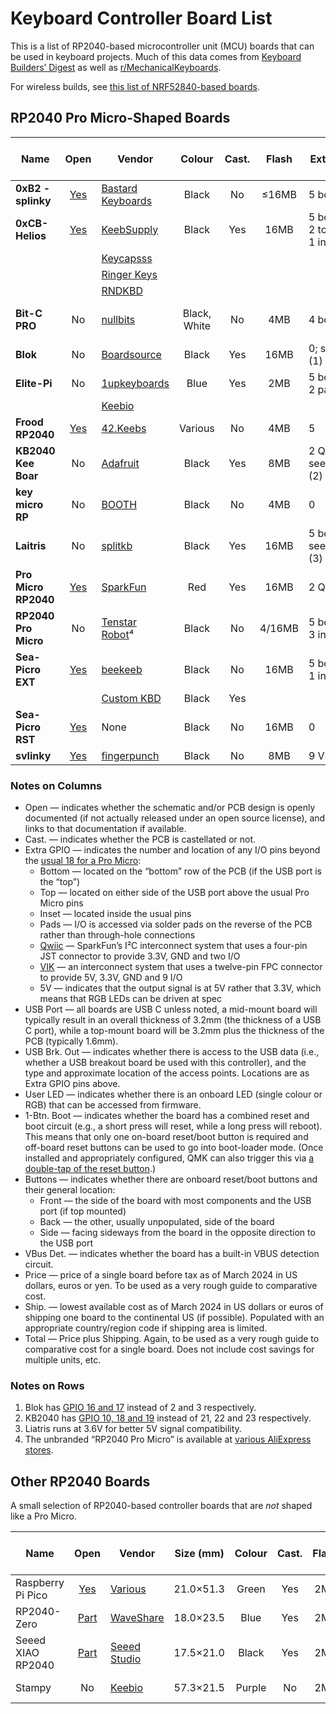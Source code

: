 # Keyboard Controller Board List

This is a list of RP2040-based microcontroller unit (MCU) boards that can be used in keyboard
projects. Much of this data comes from [Keyboard Builders’ Digest](https://kbd.news) as well as
[r/MechanicalKeyboards](https://www.reddit.com/r/MechanicalKeyboards/).

For wireless builds, see [this list of NRF52840-based
boards](https://github.com/joric/nrfmicro/wiki/Alternatives).

## RP2040 Pro Micro-Shaped Boards

| Name                 | Open        | Vendor                 | Colour  | Cast.| Flash | Extra GPIO                    | USB Port | USB Brk. Out | Power LED         | User LED | 1-Btn. Boot |  Buttons  | VBus Det.| Price | Ship.| Total |
|----------------------|:-----------:|------------------------|:-------:|:----:|:-----:|-------------------------------|:--------:|:------------:|:-----------------:|:--------:|:-----------:|:---------:|:--------:|------:|-----:|------:|
| **0xB2 - splinky**   | [Yes][Ob2]  | [Bastard Keyboards][ba]|  Black  | No   | ≤16MB | 5 bottom                      |   Mid    |    No        | No                |   Yes    |     No      | 2 (front) |  GPIO19  | (€24) |    ? |     ? |
| **0xCB-Helios**      | [Yes][Ocb]  | [KeebSupply][ks]       |  Black  | Yes  |  16MB | 5 bottom, 2 top, 1 inset (5V) |   Mid    |    Inset     | Red (optional)    |   Blue   |     Yes     | 1 (front) |  GPIO19  |   €16 |   EU |     ? |
|                      |             | [Keycapsss][kc]        |         |      |       |                               |          |              |                   |          |             |           |          |   €16 |   €9 |   €25 |
|                      |             | [Ringer Keys][rk]      |         |      |       |                               |          |              |                   |          |             |           |          |   $20 |   $5 |   $25 |
|                      |             | [RNDKBD][rn]           |         |      |       |                               |          |              |                   |          |             |           |          |   $18 |   $6 |   $24 |
| **Bit-C PRO**        | No          | [nullbits][nb]         |Black, White|No |   4MB | 4 bottom                      |   Top    |    No        | Uses user LEDs    | 3 — RG&B |     Yes     | 0         |  No      |   $20 |   $0 |   $20 |
| **Blok**             | No          | [Boardsource][bs]      |  Black  | Yes  |  16MB | 0; see note (1) below         |   Mid    |    No        | Purple            |   RGB    |     No      | 2 (side)  |  No      |   $14 |   $5 |   $19 |
| **Elite-Pi**         | No          | [1upkeyboards][1u]     |  Blue   | Yes  |   2MB | 5 bottom, 2 pads              |   Mid    |    Pads      | No                |   No     |     No      | 2 (front) |  No      |   $17 |   $0 |   $17 |
|                      |             | [Keebio][io]           |         |      |       |                               |          |              |                   |          |             |           |          |   $13 |   $5 |   $18 |
| **Frood RP2040**     | [Yes][Ofr]  | [42.Keebs][42]         | Various | No   |   4MB | 5                             |   Mid    |    Top       | No                |  Orange  |     No      | 2 (front) |  GPIO19  |   €11 |   €5 |   €16 |
| **KB2040 Kee Boar**  | No          | [Adafruit][af]         |  Black  | Yes  |   8MB | 2 Qwiic; see note (2) below   |   Top    |    Top       | Green             |   RGB    |     No      | 2 (front) |  No      |    $9 |   $4 |   $13 |
| **key micro RP**     | No          | [BOOTH][bo]            |  Black  | No   |   4MB | 0                             |   Mid    |    Pads      | No                |   No     |     No      | 2 (side)  |  No      | ¥2700 |    ? |     ? |
| **Laitris**          | No          | [splitkb][sk]          |  Black  | Yes  |  16MB | 5 bottom; see note (3) below  |   Mid    |    Pads      | Yes (back, GPIO24)|   RGB    |     No      | 1 (back)  |  No      |   €15 |  €18 |   €33 |
| **Pro Micro RP2040** | [Yes][Opm]  | [SparkFun][sf]         |   Red   | Yes  |  16MB | 2 Qwiic                       |   Top    |    Pads      | Red               |   RGB    |     No      | 2 (front) |  No      |   $11 |  $11 |   $22 |
| **RP2040 Pro Micro** | No          | [Tenstar Robot][tr]⁴   |  Black  | No   | 4/16MB| 5 bottom, 3 inset             |   Mid    |    No        | No                |   RGB    |     No      | 2 (front) |  No      |    $3 |   $2 |    $5 |
| **Sea-Picro EXT**    | [Yes][Osp]  | [beekeeb][bk]          |  Black  | No   |  16MB | 5 bottom, 1 inset (5V)        |   Mid    |    Top       | No                |   No     |     Yes     | 0         |  GPIO19  |   $10 |   $8 |   $18 |
|                      |             | [Custom KBD][ck]       |  Black  | Yes  |       |                               |          |              |                   |          |             |           |          |   $17 |  $15 |   $32 |
| **Sea-Picro RST**    | [Yes][Osp]  | None                   |  Black  | No   |  16MB | 0                             |   Mid    |    Top       | No                |   RGB    |     Yes     | 1 (front) |  GPIO19  |       |      |       |
| **svlinky**          | [Yes][Osv]  | [fingerpunch][fp]      |  Black  | No   |   8MB | 9 VIK                         |   Mid    |    No        | No                |   Yes    |     No      | 0         |  GPIO19  |   $15 |  $10 |   $25 |

[Ob2]: https://github.com/plut0nium/0xB2
[Ocb]: https://github.com/0xCB-dev/0xCB-Helios
[Ofr]: https://github.com/piit79/Frood
[Opm]: https://github.com/sparkfun/SparkFun_Pro_Micro-RP2040
[Osp]: https://github.com/joshajohnson/sea-picro
[Osv]: https://github.com/sadekbaroudi/svlinky

[1u]: https://1upkeyboards.com/shop/controllers/elite-pi-controller/
[42]: https://42keebs.eu/shop/parts/controllers/frood-rp2040-pro-micro-controller/
[af]: https://www.adafruit.com/product/5302
[ba]: https://bastardkb.com/product/splinky-rp2040-controller/
[bk]: https://shop.beekeeb.com/product/sea-picro/
[bo]: https://booth.pm/ja/items/3703539
[bs]: https://www.boardsource.xyz/store/628b95b494dfa308a6581622
[ck]: https://customkbd.com/collections/microcontrollers/products/sea-picro
[fp]: https://fingerpunch.xyz/product/svlinky/
[io]: https://keeb.io/products/elite-pi-usb-c-pro-micro-replacement-rp2040
[kc]: https://keycapsss.com/keyboard-parts/mcu-controller/257/0xcb-helios-pro-micro/elite-c-compatible-microcontroller-with-rp2040?c=22
[ks]: https://keeb.supply/products/0xcb-helios
[nb]: https://nullbits.co/bit-c-pro/
[rk]: https://ringerkeys.com/collections/modders-tools/products/0xcb-helios
[rn]: https://rndkbd.com/products/0xcb-helios-microcontroller
[sf]: https://www.sparkfun.com/products/18288
[sk]: https://splitkb.com/products/liatris
[tr]: https://www.aliexpress.com/item/3256805943704472.html

### Notes on Columns

 * Open — indicates whether the schematic and/or PCB design is openly documented (if not actually
   released under an open source license), and links to that documentation if available.
 * Cast. — indicates whether the PCB is castellated or not.
 * Extra GPIO — indicates the number and location of any I/O pins beyond the [usual 18 for a
   Pro Micro](https://cdn.sparkfun.com/assets/9/c/3/c/4/523a1765757b7f5c6e8b4567.png):
    * Bottom — located on the “bottom” row of the PCB (if the USB port is the “top”)
    * Top — located on either side of the USB port above the usual Pro Micro pins
    * Inset — located inside the usual pins
    * Pads — I/O is accessed via solder pads on the reverse of the PCB rather than through-hole
      connections
    * [Qwiic] — SparkFun’s I²C interconnect system that uses a four-pin JST connector to provide
      3.3V, GND and two I/O
    * [VIK] — an interconnect system that uses a twelve-pin FPC connector to provide 5V, 3.3V, GND
      and 9 I/O
    * 5V — indicates that the output signal is at 5V rather that 3.3V, which means that RGB LEDs can
      be driven at spec
 * USB Port — all boards are USB C unless noted, a mid-mount board will typically result in an
   overall thickness of 3.2mm (the thickness of a USB C port), while a top-mount board will be
   3.2mm plus the thickness of the PCB (typically 1.6mm).
 * USB Brk. Out — indicates whether there is access to the USB data (i.e., whether a USB breakout
   board be used with this controller), and the type and approximate location of the access points.
   Locations are as Extra GPIO pins above.
 * User LED — indicates whether there is an onboard LED (single colour or RGB) that can be accessed
   from firmware.
 * 1-Btn. Boot — indicates whether the board has a combined reset and boot circuit (e.g., a short
   press will reset, while a long press will reboot). This means that only one on-board reset/boot
   button is required and off-board reset buttons can be used to go into boot-loader mode. (Once
   installed and appropriately configured, QMK can also trigger this via [a double-tap of the reset
   button](https://docs.qmk.fm/#/platformdev_rp2040?id=double-tap).)
 * Buttons — indicates whether there are onboard reset/boot buttons and their general location:
    * Front — the side of the board with most components and the USB port (if top mounted)
    * Back — the other, usually unpopulated, side of the board
    * Side — facing sideways from the board in the opposite direction to the USB port
 * VBus Det. — indicates whether the board has a built-in VBUS detection circuit.
 * Price — price of a single board before tax as of March 2024 in US dollars, euros or yen. To be used
   as a very rough guide to comparative cost.
 * Ship. — lowest available cost as of March 2024 in US dollars or euros of shipping one board to
   the continental US (if possible). Populated with an appropriate country/region code if shipping
   area is limited.
 * Total — Price plus Shipping. Again, to be used as a very rough guide to comparative cost for a
   single board. Does not include cost savings for multiple units, etc.

[Qwiic]: https://www.sparkfun.com/qwiic
[VIK]: https://github.com/sadekbaroudi/vik

### Notes on Rows

 1. Blok has [GPIO 16 and 17](https://peg.software/docs/blok) instead of 2 and 3 respectively.
 2. KB2040 has [GPIO 10, 18 and 19](https://learn.adafruit.com/adafruit-kb2040/pinouts) instead of
    21, 22 and 23 respectively.
 3. Liatris runs at 3.6V for better 5V signal compatibility.
 4. The unbranded “RP2040 Pro Micro” is available at [various AliExpress
    stores](https://www.aliexpress.com/w/wholesale-RP2040-Pro-Micro.html).



## Other RP2040 Boards

A small selection of RP2040-based controller boards that are *not* shaped like a Pro Micro.

| Name              | Open        | Vendor             | Size (mm) | Colour | Cast.| Flash | Total GPIO   |  USB Port  | USB Brk. Out | Power LED | User LED | 1-Btn. Boot |  Buttons  | VBus Det.| Price | Ship.| Total |
|-------------------|:-----------:|--------------------|:---------:|:------:|:----:|:-----:|--------------|:----------:|:------------:|:---------:|:--------:|:-----------:|:---------:|:--------:|------:|-----:|------:|
| Raspberry Pi Pico | [Yes][Opp]  | [Various][rp]      | 21.0×51.3 | Green  | Yes  |   2MB | 26           | Top, Micro!|     Pads     |    No     |   RGB    |     No      | 1 (front) |  GPIO24  |    $4 |   $4 |    $8 |
| RP2040-Zero       | [Part][Op0] | [WaveShare][ws]    | 18.0×23.5 | Blue   | Yes  |   2MB | 20, 9 (pads) |    Top     |     No       |    No     |   RGB    |     No      | 2 (front) |  No      |    $4 |   $6 |   $10 |
| Seeed XIAO RP2040 | [Part][Osx] | [Seeed Studio][ss] | 17.5×21.0 | Black  | Yes  |   2MB | 11           |    Top     |     No       |    Red    |RGB, 3RG&B|     No      | 2 (front) |  No      |    $5 |   $7 |   $12 |
| Stampy            | No          | [Keebio][ke]       | 57.3×21.5 | Purple | No   |   2MB | 26           |    Top     |     No       |    No     |   No     |     No      | 1 (front) |  GPIO9   |   $13 |   $6 |   $19 |

[Opp]: https://www.raspberrypi.com/documentation/microcontrollers/raspberry-pi-pico.html#raspberry-pi-pico
[Op0]: https://files.waveshare.com/upload/4/4c/RP2040_Zero.pdf
[Osx]: https://files.seeedstudio.com/wiki/XIAO-RP2040/res/Seeed-Studio-XIAO-RP2040-v1.3.pdf

[ws]: https://www.waveshare.com/rp2040-zero.htm
[rp]: https://www.raspberrypi.com/products/raspberry-pi-pico/#find-reseller
[ss]: https://www.seeedstudio.com/XIAO-RP2040-v1-0-p-5026.html
[ke]: https://keeb.io/products/stampy-rp2040-usb-c-controller-board-for-handwiring
